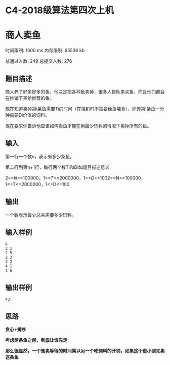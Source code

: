 # C4-2018级算法第四次上机

# 商人卖鱼

时间限制: 1000 ms 内存限制: 65536 kb

总通过人数: 249 总提交人数: 276

## 题目描述

商人养了好多好多的鱼，他决定把各种鱼卖掉，很多人排队来买鱼，而且他们都会在推销下买给推荐的鱼。

现在知道卖掉第i条鱼需要Ti的时间（在推销时不需要给鱼喂食），而养第i条鱼一分钟需要Di价值的饲料。

现在要求你告诉他应该如何卖鱼才能在用最少饲料的情况下卖掉所有的鱼。

## 输入

第一行一个数n，表示有多少条鱼。

第二行到第n+1行，每行两个数Ti和Di如题目描述意义

2<=𝑁<=100000，1<=𝑇<=2000000，1<=𝐷<=1002<=N<=100000，1<=T<=2000000，1<=D<=100

## 输出

一个数表示最少总共需要多少饲料。

## 输入样例

```
6
3 1
2 5
2 3
3 2
4 1
1 6
```

## 输出样例

```
43
```

## 思路

**贪心+排序**

**考虑两条鱼之间，到底让谁先走**

**那么很显然，一个售卖等待的时间乘以另一个吃饲料的开销，如果这个更小则先卖这条鱼**

